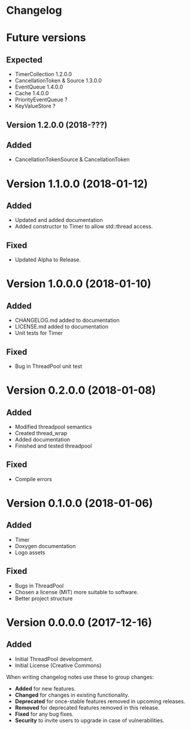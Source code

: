 # Changelog

# Future versions
## Expected
- TimerCollection 1.2.0.0
- CancellationToken & Source 1.3.0.0
- EventQueue 1.4.0.0
- Cache 1.4.0.0
- PriorityEventQueue ?
- KeyValueStore ?

## Version 1.2.0.0 (2018-???)

## Added
- CancellationTokenSource & CancellationToken

# Version 1.1.0.0 (2018-01-12)

## Added

- Updated and added documentation
- Added constructor to Timer to allow std::thread access.

## Fixed
- Updated Alpha to Release.

# Version 1.0.0.0 (2018-01-10)

## Added
- CHANGELOG.md added to documentation
- LICENSE.md added to documentation
- Unit tests for Timer

## Fixed
- Bug in ThreadPool unit test

# Version 0.2.0.0 (2018-01-08)
## Added
- Modified threadpool semantics
- Created thread_wrap
- Added documentation
- Finished and tested threadpool

## Fixed
- Compile errors

# Version 0.1.0.0 (2018-01-06)
## Added
- Timer
- Doxygen documentation
- Logo assets

## Fixed
- Bugs in ThreadPool
- Chosen a license (MIT) more suitable to software.
- Better project structure


# Version 0.0.0.0 (2017-12-16)
## Added
- Initial ThreadPool development.
- Initial License (Creative Commons)

When writing changelog notes use these to group changes:

- **Added** for new features.
- **Changed** for changes in existing functionality.
- **Deprecated** for once-stable features removed in upcoming releases.
- **Removed** for deprecated features removed in this release.
- **Fixed** for any bug fixes.
- **Security** to invite users to upgrade in case of vulnerabilities.
